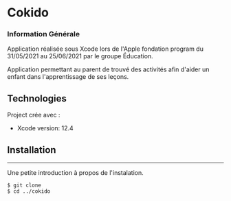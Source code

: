 # Cokido

### Information Générale 

Application réalisée  sous Xcode lors de l'Apple fondation program du 31/05/2021 au 25/06/2021 par le groupe Éducation.

Application permettant au parent de trouvé des activités afin d'aider un enfant dans l'apprentissage de ses leçons.

## Technologies 
Project crée avec :
* Xcode version: 12.4

## Installation
***
Une petite introduction à propos de l'instalation.
```
$ git clone 
$ cd ../cokido

```

